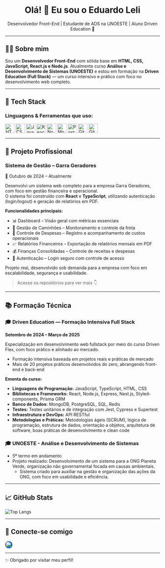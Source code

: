 <h1 align="center">Olá! 👋 Eu sou o Eduardo Leli</h1>
<p align="center">
  Desenvolvedor Front-End | Estudante de ADS na UNOESTE | Aluno Driven Education 🚀
</p>

---

## 👨‍💻 Sobre mim

Sou um **Desenvolvedor Front-End** com sólida base em **HTML, CSS, JavaScript, React.js e Node.js**. Atualmente curso **Análise e Desenvolvimento de Sistemas (UNOESTE)** e estou em formação na **Driven Education (Full Stack)** — um curso intensivo e prático com foco no desenvolvimento web completo.

---

## 🧰 Tech Stack

### Linguagens & Ferramentas que uso:

<p align="left">
  <img alt="HTML5" width="30px" src="https://cdn.jsdelivr.net/gh/devicons/devicon/icons/html5/html5-original.svg" />
  <img alt="CSS3" width="30px" src="https://cdn.jsdelivr.net/gh/devicons/devicon/icons/css3/css3-original.svg" />
  <img alt="JavaScript" width="30px" src="https://cdn.jsdelivr.net/gh/devicons/devicon/icons/javascript/javascript-original.svg" />
  <img alt="React" width="30px" src="https://cdn.jsdelivr.net/gh/devicons/devicon/icons/react/react-original.svg" />
  <img alt="Node.js" width="30px" src="https://cdn.jsdelivr.net/gh/devicons/devicon/icons/nodejs/nodejs-original.svg" />
  <img alt="MongoDB" width="30px" src="https://cdn.jsdelivr.net/gh/devicons/devicon/icons/mongodb/mongodb-original.svg" />
  <img alt="PostgreSQL" width="30px" src="https://cdn.jsdelivr.net/gh/devicons/devicon/icons/postgresql/postgresql-original.svg" />
  <img alt="Git" width="30px" src="https://cdn.jsdelivr.net/gh/devicons/devicon/icons/git/git-original.svg" />
  <img alt="GitHub" width="30px" src="https://cdn.jsdelivr.net/gh/devicons/devicon/icons/github/github-original.svg" />
</p>

---

## 🧩 Projeto Profissional

### Sistema de Gestão – Garra Geradores  
📅 Outubro de 2024 – Atualmente

Desenvolvi um sistema web completo para a empresa Garra Geradores, com foco em gestão financeira e operacional.  
O sistema foi construído com **React** e **TypeScript**, utilizando autenticação (login/logout) e geração de relatórios em PDF.

**Funcionalidades principais:**

- 📊 Dashboard – Visão geral com métricas essenciais  
- 🚚 Gestão de Caminhões – Monitoramento e controle da frota  
- 💸 Controle de Despesas – Registro e acompanhamento de custos operacionais  
- 📈 Relatórios Financeiros – Exportação de relatórios mensais em PDF  
- 💰 Finanças Consolidadas – Controle de receitas e despesas  
- 🔐 Autenticação – Login seguro com controle de acesso  

Projeto real, desenvolvido sob demanda para a empresa com foco em escalabilidade, segurança e usabilidade.

> Acesse os repositórios para ver mais 👇

---

## 📚 Formação Técnica

### 🎓 Driven Education — Formação Intensiva Full Stack  
**Setembro de 2024 – Março de 2025**

Especialização em desenvolvimento web fullstack por meio do curso Driven Flex, com foco prático e alinhado ao mercado.

- Formação intensiva baseada em projetos reais e práticas de mercado  
- Mais de 20 projetos práticos desenvolvidos do zero, abrangendo front-end e back-end  

**Ementa do curso:**

- **Linguagens de Programação:** JavaScript, TypeScript, HTML, CSS  
- **Bibliotecas e Frameworks:** React, Node.js, Express, Nest.js, Styled-components, Prisma ORM  
- **Banco de Dados:** MongoDB, PostgreSQL, SQL, Redis  
- **Testes:** Testes unitários e de integração com Jest, Cypress e Supertest  
- **Infraestrutura e DevOps:** API RESTful  
- **Metodologias e Práticas:** Metodologias ágeis (SCRUM), lógica de programação, estrutura de dados, orientação a objetos, arquitetura de software, boas práticas de desenvolvimento e clean code


### 🎓 UNOESTE - Análise e Desenvolvimento de Sistemas  
- 5º termo em andamento  
- Projeto realizado: Desenvolvimento de um sistema para a ONG Planeta Verde, organização não governamental focada em causas ambientais.  
  - Sistema criado para auxiliar na gestão e organização das ações da ONG, com foco em usabilidade e eficiência.

---

## 📈 GitHub Stats

![Top Langs](https://github-readme-stats.vercel.app/api/top-langs/?username=Graphein&layout=compact&theme=radical&locale=pt-BR)

---

## 🤝 Conecte-se comigo

<p>
  <a href="https://www.linkedin.com/in/eduardoleli/" target="_blank" rel="noopener noreferrer">
    <img alt="LinkedIn" width="22px" src="https://cdn.jsdelivr.net/gh/devicons/devicon/icons/linkedin/linkedin-original.svg" style="border-radius: 50%; background-color: #0A66C2; border: 1px solid #0A66C2;" />
  </a>
</p>

---

✨ Obrigado por visitar meu perfil!
